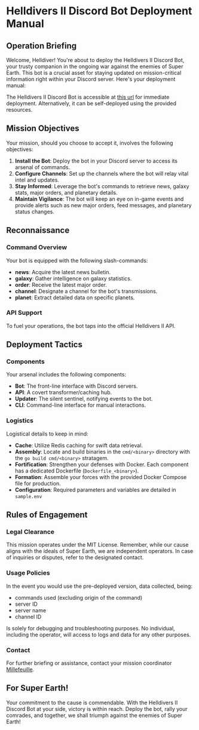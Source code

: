 # Helldivers II Discord Bot Deployment Manual

## Operation Briefing

Welcome, Helldiver! You're about to deploy the Helldivers II Discord Bot, your trusty companion in the ongoing war against the enemies of Super Earth. This bot is a crucial asset for staying updated on mission-critical information right within your Discord server. Here's your deployment manual:

The Helldivers II Discord Bot is accessible at [this url](https://discord.com/oauth2/authorize?client_id=1219964573231091713&permissions=277025705024&scope=bot) for immediate deployment.
Alternatively, it can be self-deployed using the provided resources.

## Mission Objectives

Your mission, should you choose to accept it, involves the following objectives:

1. **Install the Bot**: Deploy the bot in your Discord server to access its arsenal of commands.
2. **Configure Channels**: Set up the channels where the bot will relay vital intel and updates.
3. **Stay Informed**: Leverage the bot's commands to retrieve news, galaxy stats, major orders, and planetary details.
4. **Maintain Vigilance**: The bot will keep an eye on in-game events and provide alerts such as new major orders, feed messages, and planetary status changes.

## Reconnaissance

### Command Overview

Your bot is equipped with the following slash-commands:

- **news**: Acquire the latest news bulletin.
- **galaxy**: Gather intelligence on galaxy statistics.
- **order**: Receive the latest major order.
- **channel**: Designate a channel for the bot's transmissions.
- **planet**: Extract detailed data on specific planets.

### API Support

To fuel your operations, the bot taps into the official Helldivers II API.

## Deployment Tactics

### Components

Your arsenal includes the following components:

- **Bot**: The front-line interface with Discord servers.
- **API**: A covert transformer/caching hub.
- **Updater**: The silent sentinel, notifying events to the bot.
- **CLI**: Command-line interface for manual interactions.

### Logistics

Logistical details to keep in mind:

- **Cache**: Utilize Redis caching for swift data retrieval.
- **Assembly**: Locate and build binaries in the `cmd/<binary>` directory with the `go build cmd/<binary>` stratagem.
- **Fortification**: Strengthen your defenses with Docker. Each component has a dedicated Dockerfile (`Dockerfile_<binary>`).
- **Formation**: Assemble your forces with the provided Docker Compose file for production.
- **Configuration**: Required parameters and variables are detailed in `sample.env`

## Rules of Engagement

### Legal Clearance

This mission operates under the MIT License. 
Remember, while our cause aligns with the ideals of Super Earth, we are independent operators. 
In case of inquiries or disputes, refer to the designated contact.

### Usage Policies

In the event you would use the pre-deployed version, data collected, being:
- commands used (excluding origin of the command)
- server ID
- server name
- channel ID

Is solely for debugging and troubleshooting purposes. 
No individual, including the operator, will access to logs and data for any other purposes.

### Contact

For further briefing or assistance, contact your mission coordinator [Millefeuille](mailto:millefeuille42@proton.me).

## For Super Earth!

Your commitment to the cause is commendable. With the Helldivers II Discord Bot at your side, victory is within reach. 
Deploy the bot, rally your comrades, and together, we shall triumph against the enemies of Super Earth!
